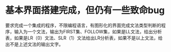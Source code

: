 # 基本界面搭建完成，但仍有一些致命bug
 要求完成一个集成的程序，不限编程语言，有图形化的界面完成文法类型判断的程序，输入为一个文法，输出为FIRST集、FOLLOW集，如果是LL文法，给出分析表，如果是LR（0）文法、SLR（1）文法给出LR分析表，如果不是以上文法，给出不是上述文法的输出文字。
